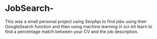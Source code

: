 # JobSearch-
This was a small personal project using SerpApi to find jobs using their GoogleSearch function and then using machine learning in sci-kit learn to find a percentage match between your CV and the job description. 

